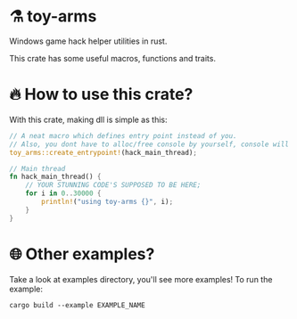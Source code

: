 # :alembic: toy-arms
Windows game hack helper utilities in rust.

This crate has some useful macros, functions and traits.

# :fire: How to use this crate?
With this crate, making dll is simple as this:
```rust
// A neat macro which defines entry point instead of you.
// Also, you dont have to alloc/free console by yourself, console will show up only when debug compile.
toy_arms::create_entrypoint!(hack_main_thread);

// Main thread
fn hack_main_thread() {
    // YOUR STUNNING CODE'S SUPPOSED TO BE HERE;
    for i in 0..30000 {
        println!("using toy-arms {}", i);
    }
}
```

# :globe_with_meridians: Other examples?
Take a look at examples directory, you'll see more examples!
To run the example:
```shell
cargo build --example EXAMPLE_NAME
```